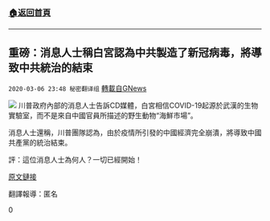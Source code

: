 ###  [:house:返回首頁](https://github.com/ourhimalayas/txt)
---

## 重磅：消息人士稱白宮認為中共製造了新冠病毒，將導致中共統治的結束
`2020-03-06 23:48 秘密翻译组` [轉載自GNews](https://gnews.org/zh-hant/132640/)

![](https://s3-ap-northeast-1.amazonaws.com/news.guo.offload.media/wp-content/uploads/2020/03/06233003/10EBD8A3-4D34-441E-8AFF-E2D3C44BFA7F.png)
川普政府內部的消息人士告訴CD媒體，白宮相信COVID-19起源於武漢的生物實驗室，而不是來自中國官員所描述的野生動物“海鮮市場”。

消息人士還稱，川普團隊認為，由於疫情所引發的中國經濟完全崩潰，將導致中國共產黨的統治結束。

評：這位消息人士為何人？一切已經開始！

[原文鏈接](https://creativedestructionmedia.com/news/asia/2020/03/02/breaking-white-house-believes-covid-19-came-from-wuhan-bio-lab-incident-could-mean-end-of-communist-party-rule-in-china/)

翻譯報導：匿名

0
